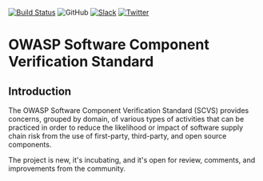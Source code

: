 [![Build Status](https://github.com/OWASP/Software-Component-Verification-Standard/workflows/CI%20Build/badge.svg)](https://github.com/OWASP/Software-Component-Verification-Standard/actions?workflow=CI+Build)
![GitHub](https://img.shields.io/github/license/OWASP/Software-Component-Verification-Standard)
[![Slack](https://img.shields.io/badge/chat%20on-slack-46BC99.svg)](https://owasp.slack.com/messages/project-scvs)
[![Twitter](https://img.shields.io/twitter/follow/owasp_scvs.svg?label=Follow&style=social)](https://twitter.com/owasp_scvs)

# OWASP Software Component Verification Standard

## Introduction
The OWASP Software Component Verification Standard (SCVS) provides concerns, grouped by domain, of various types of
activities that can be practiced in order to reduce the likelihood or impact of software supply chain risk from the
use of first-party, third-party, and open source components.

The project is new, it's incubating, and it's open for review, comments, and improvements from the community.
